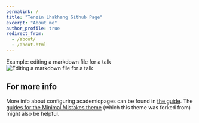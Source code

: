 ```yaml
---
permalink: /
title: "Tenzin Lhakhang Github Page"
excerpt: "About me"
author_profile: true
redirect_from: 
  - /about/
  - /about.html
---
```



Example: editing a markdown file for a talk
![Editing a markdown file for a talk](/images/editing-talk.png)

For more info
------
More info about configuring academicpages can be found in [the guide](https://academicpages.github.io/markdown/). The [guides for the Minimal Mistakes theme](https://mmistakes.github.io/minimal-mistakes/docs/configuration/) (which this theme was forked from) might also be helpful.
